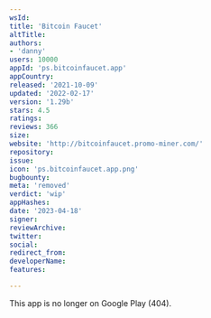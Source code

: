 ```yaml
---
wsId: 
title: 'Bitcoin Faucet'
altTitle: 
authors:
- 'danny'
users: 10000
appId: 'ps.bitcoinfaucet.app'
appCountry: 
released: '2021-10-09'
updated: '2022-02-17'
version: '1.29b'
stars: 4.5
ratings: 
reviews: 366
size: 
website: 'http://bitcoinfaucet.promo-miner.com/'
repository: 
issue: 
icon: 'ps.bitcoinfaucet.app.png'
bugbounty: 
meta: 'removed'
verdict: 'wip'
appHashes: 
date: '2023-04-18'
signer: 
reviewArchive: 
twitter: 
social: 
redirect_from: 
developerName: 
features: 

---
```


This app is no longer on Google Play (404).
